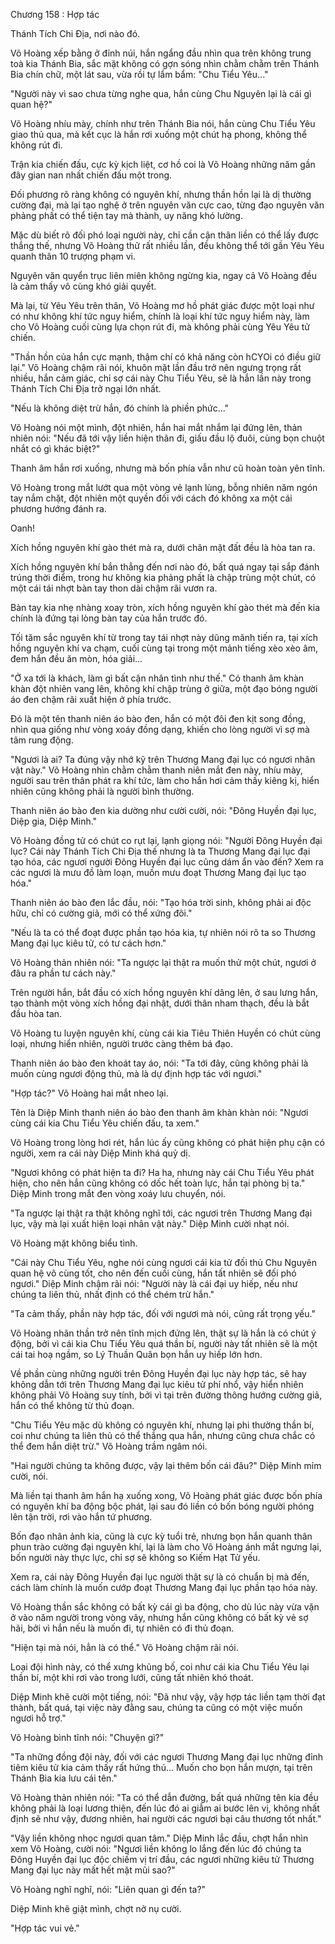 




Chương 158 : Hợp tác


Thánh Tích Chi Địa, nơi nào đó.

Võ Hoàng xếp bằng ở đỉnh núi, hắn ngẩng đầu nhìn qua trên không trung toà kia Thánh Bia, sắc mặt không có gợn sóng nhìn chằm chằm trên Thánh Bia chín chữ, một lát sau, vừa rồi tự lẩm bẩm: "Chu Tiểu Yêu..."

"Người này vì sao chưa từng nghe qua, hắn cùng Chu Nguyên lại là cái gì quan hệ?"

Võ Hoàng nhíu mày, chính như trên Thánh Bia nói, hắn cùng Chu Tiểu Yêu giao thủ qua, mà kết cục là hắn rơi xuống một chút hạ phong, không thể không rút đi.

Trận kia chiến đấu, cực kỳ kịch liệt, cơ hồ coi là Võ Hoàng những năm gần đây gian nan nhất chiến đấu một trong.

Đối phương rõ ràng không có nguyên khí, nhưng thần hồn lại là dị thường cường đại, mà lại tạo nghệ ở trên nguyên văn cực cao, từng đạo nguyên văn phảng phất có thể tiện tay mà thành, uy năng khó lường.

Mặc dù biết rõ đối phó loại người này, chỉ cần cận thân liền có thể lấy được thắng thế, nhưng Võ Hoàng thử rất nhiều lần, đều không thể tới gần Yêu Yêu quanh thân 10 trượng phạm vi.

Nguyên văn quyển trục liên miên không ngừng kia, ngay cả Võ Hoàng đều là cảm thấy vô cùng khó giải quyết.

Mà lại, từ Yêu Yêu trên thân, Võ Hoàng mơ hồ phát giác được một loại như có như không khí tức nguy hiểm, chính là loại khí tức nguy hiểm này, làm cho Võ Hoàng cuối cùng lựa chọn rút đi, mà không phải cùng Yêu Yêu tử chiến.

"Thần hồn của hắn cực mạnh, thậm chí có khả năng còn hCYOi có điều giữ lại." Võ Hoàng chậm rãi nói, khuôn mặt lần đầu trở nên ngưng trọng rất nhiều, hắn cảm giác, chỉ sợ cái này Chu Tiểu Yêu, sẽ là hắn lần này trong Thánh Tích Chi Địa trở ngại lớn nhất.

"Nếu là không diệt trừ hắn, đó chính là phiền phức..."

Võ Hoàng nói một mình, đột nhiên, hắn hai mắt nhắm lại đứng lên, thản nhiên nói: "Nếu đã tới vậy liền hiện thân đi, giấu đầu lộ đuôi, cùng bọn chuột nhắt có gì khác biệt?"

Thanh âm hắn rơi xuống, nhưng mà bốn phía vẫn như cũ hoàn toàn yên tĩnh.

Võ Hoàng trong mắt lướt qua một vòng vẻ lạnh lùng, bỗng nhiên năm ngón tay nắm chặt, đột nhiên một quyền đối với cách đó không xa một cái phương hướng đánh ra.

Oanh!

Xích hồng nguyên khí gào thét mà ra, dưới chân mặt đất đều là hòa tan ra.

Xích hồng nguyên khí bắn thẳng đến nơi nào đó, bất quá ngay tại sắp đánh trúng thời điểm, trong hư không kia phảng phất là chập trùng một chút, có một cái tái nhợt bàn tay thon dài chậm rãi vươn ra.

Bàn tay kia nhẹ nhàng xoay tròn, xích hồng nguyên khí gào thét mà đến kia chính là đứng tại lòng bàn tay của hắn trước đó.

Tối tăm sắc nguyên khí từ trong tay tái nhợt này dũng mãnh tiến ra, tại xích hồng nguyên khí va chạm, cuối cùng tại trong một mảnh tiếng xèo xèo âm, đem hắn đều ăn mòn, hóa giải...

"Ở xa tới là khách, làm gì bất cận nhân tình như thế." Có thanh âm khàn khàn đột nhiên vang lên, không khí chập trùng ở giữa, một đạo bóng người áo đen chậm rãi xuất hiện ở phía trước.

Đó là một tên thanh niên áo bào đen, hắn có một đôi đen kịt song đồng, nhìn qua giống như vòng xoáy đồng dạng, khiến cho lòng người vì sợ mà tâm rung động.

"Ngươi là ai? Ta đúng vậy nhớ kỹ trên Thương Mang đại lục có ngươi nhân vật này." Võ Hoàng nhìn chằm chằm thanh niên mắt đen này, nhíu mày, người sau trên thân phát ra khí tức, làm cho hắn hơi cảm thấy kiêng kị, hiển nhiên cũng không phải là người bình thường.

Thanh niên áo bào đen kia dường như cười cười, nói: "Đông Huyền đại lục, Diệp gia, Diệp Minh."

Võ Hoàng đồng tử có chút co rụt lại, lạnh giọng nói: "Người Đông Huyền đại lục? Cái này Thánh Tích Chi Địa thế nhưng là ta Thương Mang đại lục đại tạo hóa, các ngươi người Đông Huyền đại lục cũng dám ẩn vào đến? Xem ra các ngươi là mưu đồ làm loạn, muốn mưu đoạt Thương Mang đại lục tạo hóa."

Thanh niên áo bào đen lắc đầu, nói: "Tạo hóa trời sinh, không phải ai độc hữu, chỉ có cường giả, mới có thể xứng đôi."

"Nếu là ta có thể đoạt được phần tạo hóa kia, tự nhiên nói rõ ta so Thương Mang đại lục kiêu tử, có tư cách hơn."

Võ Hoàng thản nhiên nói: "Ta ngược lại thật ra muốn thử một chút, ngươi ở đâu ra phần tư cách này."

Trên người hắn, bắt đầu có xích hồng nguyên khí dâng lên, ở sau lưng hắn, tạo thành một vòng xích hồng đại nhật, dưới thân nham thạch, đều là bắt đầu hòa tan.

Võ Hoàng tu luyện nguyên khí, cùng cái kia Tiêu Thiên Huyền có chút cùng loại, nhưng hiển nhiên, người trước càng thêm bá đạo.

Thanh niên áo bào đen khoát tay áo, nói: "Ta tới đây, cũng không phải là muốn cùng ngươi động thủ, mà là dự định hợp tác với ngươi."

"Hợp tác?" Võ Hoàng hai mắt nheo lại.

Tên là Diệp Minh thanh niên áo bào đen thanh âm khàn khàn nói: "Ngươi cùng cái kia Chu Tiểu Yêu chiến đấu, ta xem."

Võ Hoàng trong lòng hơi rét, hắn lúc ấy cũng không có phát hiện phụ cận có người, xem ra cái này Diệp Minh khá quỷ dị.

"Ngươi không có phát hiện ta đi? Ha ha, nhưng này cái Chu Tiểu Yêu phát hiện, cho nên hắn cũng không có dốc hết toàn lực, hắn tại phòng bị ta." Diệp Minh trong mắt đen vòng xoáy lưu chuyển, nói.

"Ta ngược lại thật ra thật không nghĩ tới, các ngươi trên Thương Mang đại lục, vậy mà lại xuất hiện loại nhân vật này." Diệp Minh cười nhạt nói.

Võ Hoàng mặt không biểu tình.

"Cái này Chu Tiểu Yêu, nghe nói cùng ngươi cái kia tử đối thủ Chu Nguyên quan hệ vô cùng tốt, cho nên đến cuối cùng, hắn tất nhiên sẽ đối phó ngươi." Diệp Minh chậm rãi nói: "Người này là cái đại uy hiếp, nếu như chúng ta liên thủ, nhất định có thể chém trừ hắn."

"Ta cảm thấy, phần này hợp tác, đối với ngươi mà nói, cũng rất trọng yếu."

Võ Hoàng nhãn thần trở nên tĩnh mịch đứng lên, thật sự là hắn là có chút ý động, bởi vì cái kia Chu Tiểu Yêu quá thần bí, người này tất nhiên sẽ là một cái tai hoạ ngầm, so Lý Thuần Quân bọn hắn uy hiếp lớn hơn.

Về phần cùng những người trên Đông Huyền đại lục này hợp tác, sẽ hay không dẫn tới trên Thương Mang đại lục kiêu tử phỉ nhổ, vậy hiển nhiên không phải Võ Hoàng suy tính, bởi vì tại trên đường thông hướng cường giả, hắn có thể không từ thủ đoạn.

"Chu Tiểu Yêu mặc dù không có nguyên khí, nhưng lại phi thường thần bí, coi như chúng ta liên thủ có thể thắng qua hắn, nhưng cũng chưa chắc có thể đem hắn diệt trừ." Võ Hoàng trầm ngâm nói.

"Hai người chúng ta không được, vậy lại thêm bốn cái đâu?" Diệp Minh mỉm cười, nói.

Mà liền tại thanh âm hắn hạ xuống xong, Võ Hoàng phát giác được bốn phía có nguyên khí ba động bộc phát, lại sau đó liền có bốn bóng người phóng lên tận trời, rơi vào hắn tứ phương.

Bốn đạo nhân ảnh kia, cũng là cực kỳ tuổi trẻ, nhưng bọn hắn quanh thân phun trào cường đại nguyên khí, lại là làm cho Võ Hoàng ánh mắt ngưng lại, bốn người này thực lực, chỉ sợ sẽ không so Kiếm Hạt Tử yếu.

Xem ra, cái này Đông Huyền đại lục người thật sự là có chuẩn bị mà đến, cách làm chính là muốn cướp đoạt Thương Mang đại lục phần tạo hóa này.

Võ Hoàng thần sắc không có bất kỳ cái gì ba động, cho dù lúc này vừa vặn ở vào năm người trong vòng vây, nhưng hắn cũng không có bất kỳ vẻ sợ hãi, bởi vì hắn nếu là muốn đi, tự nhiên có đi thủ đoạn.

"Hiện tại mà nói, hẳn là có thể." Võ Hoàng chậm rãi nói.

Loại đội hình này, có thể xưng khủng bố, coi như cái kia Chu Tiểu Yêu lại thần bí, một khi rơi vào trong lưới, cũng tất nhiên khó thoát.

Diệp Minh khẽ cười một tiếng, nói: "Đã như vậy, vậy hợp tác liền tạm thời đạt thành, bất quá, tại việc này đằng sau, chúng ta cũng có một việc muốn ngươi hỗ trợ."

Võ Hoàng bình tĩnh nói: "Chuyện gì?"

"Ta những đồng đội này, đối với các ngươi Thương Mang đại lục những đỉnh tiêm kiêu tử kia cảm thấy rất hứng thú... Muốn cho bọn hắn mượn, tại trên Thánh Bia kia lưu cái tên."

Võ Hoàng thản nhiên nói: "Ta có thể dẫn đường, bất quá những tên kia đều không phải là loại lương thiện, đến lúc đó ai giẫm ai bước lên vị, không nhất định sẽ như vậy, đương nhiên, hai người các ngươi bại câu thương tốt nhất."

"Vậy liền không nhọc ngươi quan tâm." Diệp Minh lắc đầu, chợt hắn nhìn xem Võ Hoàng, cười nói: "Ngươi liền không lo lắng đến lúc đó chúng ta Đông Huyền đại lục độc chiếm vị trí đầu, các ngươi những kiêu tử Thương Mang đại lục này mất hết mặt mũi sao?"

Võ Hoàng nghĩ nghĩ, nói: "Liên quan gì đến ta?"

Diệp Minh khẽ giật mình, chợt nở nụ cười.

"Hợp tác vui vẻ."




